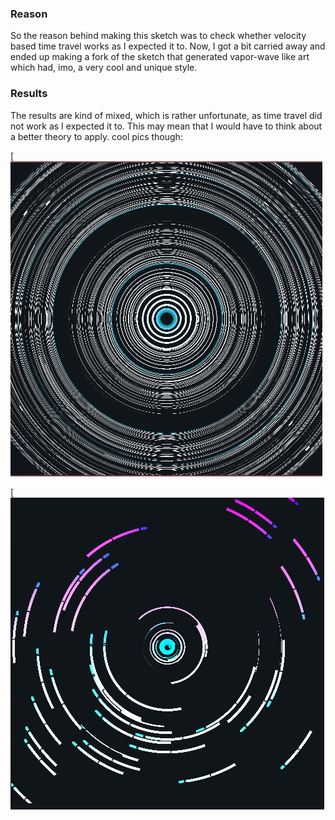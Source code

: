 ### Reason
So the reason behind making this sketch was to check whether velocity based time travel works as I expected it to. Now, I got a bit carried away and ended up making a fork of the sketch that generated vapor-wave like art which had, imo, a very cool and unique style.

### Results
The results are kind of mixed, which is rather unfortunate, as time travel did not work as I expected it to. This may mean that I would have to think about a better theory to apply. cool pics though:

[![screenshot 1](ss.png)

[![screenshot 2](ss1.png)
